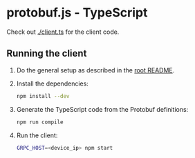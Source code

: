 # protobuf.js - TypeScript

Check out [./client.ts](./client.ts) for the client code.

## Running the client

1. Do the general setup as described in the [root README](/README.md#general-setup).

1. Install the dependencies:

   ```bash
   npm install --dev
   ```

1. Generate the TypeScript code from the Protobuf definitions:

   ```bash
   npm run compile
   ```

1. Run the client:

   ```bash
   GRPC_HOST=<device_ip> npm start
   ```
